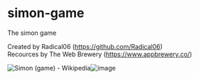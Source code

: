 # simon-game
The simon game

Created by Radical06 (https://github.com/Radical06) <br>
Recources by The Web Brewery (https://www.appbrewery.co/)

<img src="https://upload.wikimedia.org/wikipedia/commons/thumb/4/41/Simon_game.jpg/250px-Simon_game.jpg" alt="Simon (game) - Wikipedia"/>![image](https://user-images.githubusercontent.com/68231307/114696579-195bef80-9d1d-11eb-9271-72552e2d0fb9.png)
